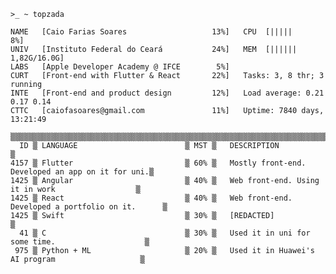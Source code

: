 
<!---
Linux emulation and full-stack development.
Working at Aurean for front-end end some little bit of back-end.
Also on the Apple Developer Academy @ IFCE

世界を閉じて次を開く
--->


```shell
>_ ~ topzada

NAME   [Caio Farias Soares                   13%]   CPU  [|||||                                 8%]
UNIV   [Instituto Federal do Ceará           24%]   MEM  [||||||                       1,82G/16.0G]
LABS   [Apple Developer Academy @ IFCE        5%]   
CURT   [Front-end with Flutter & React       22%]   Tasks: 3, 8 thr; 3 running
INTE   [Front-end and product design         12%]   Load average: 0.21 0.17 0.14
CTTC   [caiofasoares@gmail.com               11%]   Uptime: 7840 days, 13:21:49

▒▒▒▒▒▒▒▒▒▒▒▒▒▒▒▒▒▒▒▒▒▒▒▒▒▒▒▒▒▒▒▒▒▒▒▒▒▒▒▒▒▒▒▒▒▒▒▒▒▒▒▒▒▒▒▒▒▒▒▒▒▒▒▒▒▒▒▒▒▒▒▒▒▒▒▒▒▒▒▒▒▒▒▒▒▒▒▒▒▒▒▒▒▒▒▒▒▒▒
  ID ▒ LANGUAGE                        ▒ MST ▒   DESCRIPTION                                      ▒
4157 ▒ Flutter                         ▒ 60% ▒   Mostly front-end. Developed an app on it for uni.▒
1425 ▒ Angular                         ▒ 40% ▒   Web front-end. Using it in work                  ▒
1425 ▒ React                           ▒ 40% ▒   Web front-end. Developed a portfolio on it.      ▒
1425 ▒ Swift                           ▒ 30% ▒   [REDACTED]                                       ▒
  41 ▒ C                               ▒ 30% ▒   Used it in uni for some time.                    ▒ 
 975 ▒ Python + ML                     ▒ 20% ▒   Used it in Huawei's AI program                   ▒
```


<!---bash
>_ ~ fetchy

             %%%                    Host:       Caio Farias Soares
         %%%%%%                     Uptime:     21 years
       %%%%%%   ##      ##          Studying:   Computer Engineering @ IFCE
    %%%%%%%     (####   (####                   iOS Developer @ Apple Developer Academy
  %%%%%%     .#.   ####    ####     
  %%%%%%      #    ####    ####     Working:    Back-end and Front-end developer @ Aurean
    %%%%%%#     (####   (####                   Graphical & UI Designer @ Aurean
       %%%%%%   ##      ##          
         %%%%%%                     Portfolio:  github.com/CaioFaSoares
            %%%                                 behance.net/caiosoares1
--->

<!---
- 👋 Hi, I’m @CaioFaSoares
- 👀 I’m interested in ...
- 🌱 I’m currently learning ...
- 💞️ I’m looking to collaborate on ...
- 📫 How to reach me ...
--->

<!---
CaioFaSoares/CaioFaSoares is a ✨ special ✨ repository because its `README.md` (this file) appears on your GitHub profile.
You can click the Preview link to take a look at your changes.
--->
